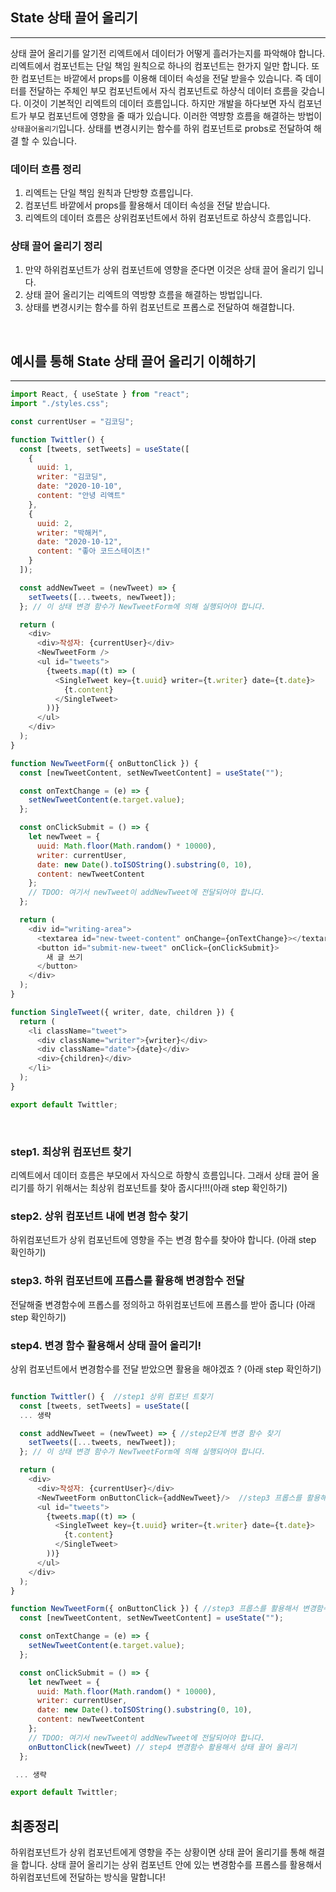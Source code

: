 ## State 상태 끌어 올리기

---

상태 끌어 올리기를 알기전 리엑트에서 데이터가 어떻게 흘러가는지를 파악해야 합니다. 리엑트에서 컴포넌트는 단일 책임 원칙으로 하나의 컴포넌트는 한가지 일만 합니다. 또한 컴포넌트는 바깥에서 props를 이용해 데이터 속성을 전달 받을수 있습니다. 즉 데이터를 전달하는 주체인 부모 컴포넌트에서 자식 컴포넌트로 하샹식 데이터 흐름을 갖습니다. 이것이 기본적인 리엑트의 데이터 흐름입니다. 하지만 개발을 하다보면 자식 컴포넌트가 부모 컴포넌트에 영향을 줄 때가 있습니다. 이러한 역뱡항 흐름을 해결하는 방법이 `상태끌어올리기`입니다. 상태를 변경시키는 함수를 하위 컴포넌트로 probs로 전달하여 해결 할 수 있습니다.

### 데이터 흐름 정리
1. 리엑트는 단일 책임 원칙과 단방향 흐름입니다.</br>
2. 컴포넌트 바깥에서 props를 활용해서 데이터 속성을 전달 받습니다.</br>
3. 리엑트의 데이터 흐름은 상위컴포넌트에서 하위 컴포넌트로 하샹식 흐름입니다.</br>

### 상태 끌어 올리기 정리
1. 만약 하위컴포넌트가 상위 컴포넌트에 영향을 준다면 이것은 상태 끌어 올리기 입니다.</br>
2. 상태 끌어 올리기는 리엑트의 역방향 흐름을 해결하는 방법입니다.</br>
3. 상태를 변경시키는 함수를 하위 컴포넌트로 프롭스로 전달하여 해결합니다.</br>
</br>

## 예시를 통해 State 상태 끌어 올리기 이해하기

---

```js
import React, { useState } from "react";
import "./styles.css";

const currentUser = "김코딩";

function Twittler() {
  const [tweets, setTweets] = useState([
    {
      uuid: 1,
      writer: "김코딩",
      date: "2020-10-10",
      content: "안녕 리액트"
    },
    {
      uuid: 2,
      writer: "박해커",
      date: "2020-10-12",
      content: "좋아 코드스테이츠!"
    }
  ]);

  const addNewTweet = (newTweet) => {
    setTweets([...tweets, newTweet]);
  }; // 이 상태 변경 함수가 NewTweetForm에 의해 실행되어야 합니다.

  return (
    <div>
      <div>작성자: {currentUser}</div>
      <NewTweetForm />
      <ul id="tweets">
        {tweets.map((t) => (
          <SingleTweet key={t.uuid} writer={t.writer} date={t.date}>
            {t.content}
          </SingleTweet>
        ))}
      </ul>
    </div>
  );
}

function NewTweetForm({ onButtonClick }) {
  const [newTweetContent, setNewTweetContent] = useState("");

  const onTextChange = (e) => {
    setNewTweetContent(e.target.value);
  };

  const onClickSubmit = () => {
    let newTweet = {
      uuid: Math.floor(Math.random() * 10000),
      writer: currentUser,
      date: new Date().toISOString().substring(0, 10),
      content: newTweetContent
    };
    // TDOO: 여기서 newTweet이 addNewTweet에 전달되어야 합니다.
  };

  return (
    <div id="writing-area">
      <textarea id="new-tweet-content" onChange={onTextChange}></textarea>
      <button id="submit-new-tweet" onClick={onClickSubmit}>
        새 글 쓰기
      </button>
    </div>
  );
}

function SingleTweet({ writer, date, children }) {
  return (
    <li className="tweet">
      <div className="writer">{writer}</div>
      <div className="date">{date}</div>
      <div>{children}</div>
    </li>
  );
}

export default Twittler;
```
</br>

### step1. 최상위 컴포넌트 찾기
리엑트에서 데이터 흐름은 부모에서 자식으로 하향식 흐름입니다. 그래서 상태 끌어 올리기를 하기 위해서는 최상위 컴포넌트를 찾아 줍시다!!!(아래 step 확인하기)
</br>

### step2. 상위 컴포넌트 내에 변경 함수 찾기
하위컴포넌트가 상위 컴포넌트에 영향을 주는 변경 함수를 찾아야 합니다. (아래 step 확인하기)
</br>

### step3. 하위 컴포넌트에 프롭스를 활용해 변경함수 전달
전달해줄 변경함수에 프롭스를 정의하고 하위컴포넌트에 프롭스를 받아 줍니다 (아래 step 확인하기)
</br>

### step4. 변경 함수 활용해서 상태 끌어 올리기!
상위 컴포넌트에서 변경함수를 전달 받았으면 활용을 해야겠죠 ? (아래 step 확인하기)
</br>

```js

function Twittler() {  //step1 상위 컴포넌 트찾기
  const [tweets, setTweets] = useState([
  ... 생략

  const addNewTweet = (newTweet) => { //step2단계 변경 함수 찾기
    setTweets([...tweets, newTweet]);
  }; // 이 상태 변경 함수가 NewTweetForm에 의해 실행되어야 합니다.

  return (
    <div>
      <div>작성자: {currentUser}</div>
      <NewTweetForm onButtonClick={addNewTweet}/>  //step3 프롭스를 활용해서 변경함수 전달하기
      <ul id="tweets">
        {tweets.map((t) => (
          <SingleTweet key={t.uuid} writer={t.writer} date={t.date}>
            {t.content}
          </SingleTweet>
        ))}
      </ul>
    </div>
  );
}

function NewTweetForm({ onButtonClick }) { //step3 프롭스를 활용해서 변경함수 전달하기
  const [newTweetContent, setNewTweetContent] = useState("");

  const onTextChange = (e) => {
    setNewTweetContent(e.target.value);
  };

  const onClickSubmit = () => {
    let newTweet = {
      uuid: Math.floor(Math.random() * 10000),
      writer: currentUser,
      date: new Date().toISOString().substring(0, 10),
      content: newTweetContent
    };
    // TDOO: 여기서 newTweet이 addNewTweet에 전달되어야 합니다.
    onButtonClick(newTweet) // step4 변경함수 활용해서 상태 끌어 올리기
  };

 ... 생략

export default Twittler;
```

## 최종정리

하위컴포넌트가 상위 컴포넌트에게 영향을 주는 상황이면 상태 끌어 올리기를 통해 해결을 합니다. 상태 끌어 올리기는 상위 컴포넌트 안에 있는 변경함수를 프롭스를 활용해서 하위컴포넌트에 전달하는 방식을 말합니다!